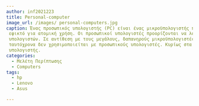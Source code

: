 ```yaml
---
author: inf2021223
title: Personal-computer
image_url: /images/ personal-computers.jpg
caption: Ένας προσωπικός υπολογιστής (PC) είναι ένας μικροϋπολογιστής πολλαπλών χρήσεων του οποίου το μέγεθος, οι δυνατότητες και η τιμή τον καθιστούν
 εφικτό για ατομική χρήση. Οι προσωπικοί υπολογιστές προορίζονται να λειτουργούν απευθείας από έναν τελικό χρήστη και όχι από ειδικό ή τεχνικό
 υπολογιστών. Σε αντίθεση με τους μεγάλους, δαπανηρούς μικροϋπολογιστές και τους μεγάλους υπολογιστές, η κοινή χρήση χρόνου από πολλούς ανθρώπους
 ταυτόχρονα δεν χρησιμοποιείται με προσωπικούς υπολογιστές. Κυρίως στα τέλη της δεκαετίας του 1970 και του 1980, χρησιμοποιήθηκε επίσης ο όρος οικιακός
 υπολογιστής.
categories:
  - Μελέτη Περίπτωσης
  - Computers
tags:
  - hp
  - Lenovo
  - Asus

---
```



